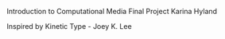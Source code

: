 Introduction to Computational Media 
Final Project
Karina Hyland

Inspired by Kinetic Type - Joey K. Lee
